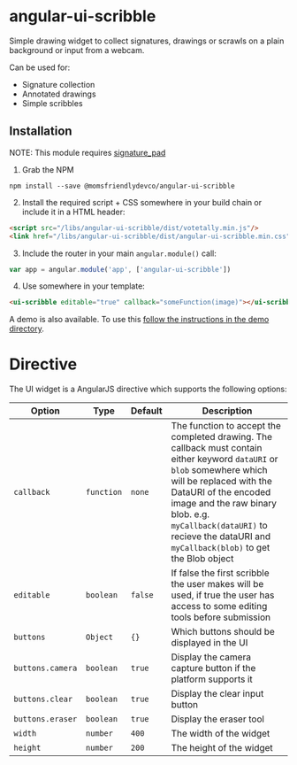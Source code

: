 angular-ui-scribble
===================
Simple drawing widget to collect signatures, drawings or scrawls on a plain background or input from a webcam.

Can be used for:

* Signature collection
* Annotated drawings
* Simple scribbles


Installation
------------
NOTE: This module requires [signature_pad](https://github.com/szimek/signature_pad)

1. Grab the NPM

```shell
npm install --save @momsfriendlydevco/angular-ui-scribble
```


2. Install the required script + CSS somewhere in your build chain or include it in a HTML header:

```html
<script src="/libs/angular-ui-scribble/dist/votetally.min.js"/>
<link href="/libs/angular-ui-scribble/dist/angular-ui-scribble.min.css" rel="stylesheet" type="text/css"/>
```


3. Include the router in your main `angular.module()` call:

```javascript
var app = angular.module('app', ['angular-ui-scribble'])
```


4. Use somewhere in your template:

```html
<ui-scribble editable="true" callback="someFunction(image)"></ui-scribble>
```


A demo is also available. To use this [follow the instructions in the demo directory](./demo/README.md).


Directive
=========
The UI widget is a AngularJS directive which supports the following options:

| Option           | Type       | Default            | Description                                                                                                    |
|------------------|------------|--------------------|----------------------------------------------------------------------------------------------------------------|
| `callback`       | `function` | `none`             | The function to accept the completed drawing. The callback must contain either keyword `dataURI` or `blob` somewhere which will be replaced with the DataURI of the encoded image and the raw binary blob. e.g. `myCallback(dataURI)` to recieve the dataURI and `myCallback(blob)` to get the Blob object |
| `editable`       | `boolean`  | `false`            | If false the first scribble the user makes will be used, if true the user has access to some editing tools before submission |
| `buttons`        | `Object`   | `{}`               | Which buttons should be displayed in the UI                                                                    |
| `buttons.camera` | `boolean`  | `true`             | Display the camera capture button if the platform supports it                                                  |
| `buttons.clear`  | `boolean`  | `true`             | Display the clear input button                                                                                 |
| `buttons.eraser` | `boolean`  | `true`             | Display the eraser tool                                                                                        |
| `width`          | `number`   | `400`              | The width of the widget                                                                                        |
| `height`         | `number`   | `200`              | The height of the widget                                                                                       |
